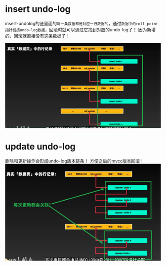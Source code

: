 # insert undo-log

insert-undolog的链里面的`每一条数据都是对应一行数据的`，通过`数据中的roll_point指针链接undo-log数据`，回滚时就可以通过它找到对应的undo-log了！
因为新增的，回滚就直接没有这条数据了！

![alt text](../../../../img/原子性问题/数据角度下的insert-undolog.png)

# update undo-log
删除和更新操作会形成undo-log版本链条！
方便之后的mvcc版本回滚！
![alt text](../../../../img/原子性问题/数据角度下的update-undolog.png)